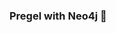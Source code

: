 ### Pregel with Neo4j 🚀



































































































































 



























































































































































































































































































